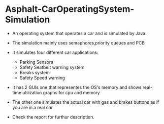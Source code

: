 # Asphalt-CarOperatingSystem-Simulation
- An operating system that operates a car and is simulated by Java.
- The simulation mainly uses semaphores,priority queues and PCB
- It simulates four different car applications:
  - Parking Sensors
  - Safety Seatbelt warning system
  - Breaks system
  - Safety Speed warning
 
- It has 2 GUIs one that representes the OS's memory and shows real-time utilization graphs for cpu and memory
- The other one simulates the actual car with gas and brakes buttons as if you are in a real car
- Check the report for furthur description.
